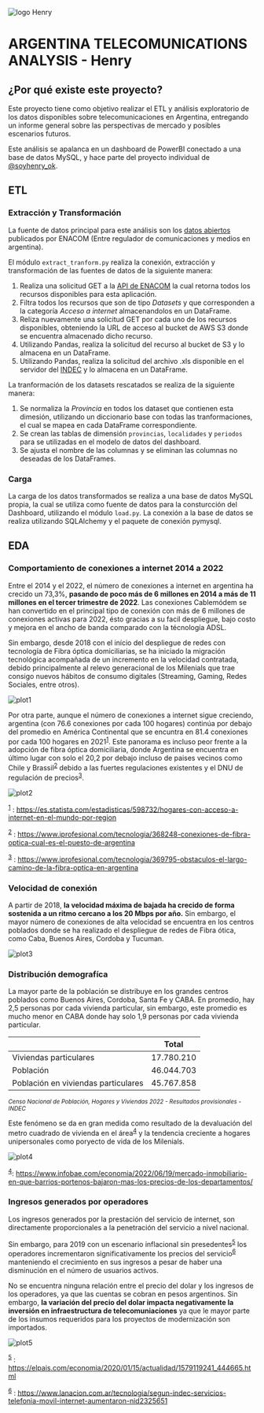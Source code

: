 
![logo Henry](https://www.soyhenry.com/_next/image?url=https%3A%2F%2Fassets.soyhenry.com%2Fhenry-landing%2Fassets%2FHenry%2Flogo.png&w=128&q=75)

# **ARGENTINA TELECOMUNICATIONS ANALYSIS** - Henry

## **¿Por qué existe este proyecto?**

Este proyecto tiene como objetivo realizar el ETL y análisis exploratorio de los datos disponibles sobre telecomunicaciones en Argentina, entregando un informe general sobre las perspectivas de mercado y posibles escenarios futuros. 

Este análisis se apalanca en un dashboard de PowerBI conectado a una base de datos MySQL, y hace parte del proyecto individual de [@soyhenry_ok](https://twitter.com/soyhenry_ok).

## ETL

### Extracción y Transformación

La fuente de datos principal para este análisis son los [datos abiertos](https://datosabiertos.enacom.gob.ar/dashboards/20000/acceso-a-internet/) publicados por ENACOM (Entre regulador de comunicaciones y medios en argentina).

El módulo ```extract_tranform.py``` realiza la conexión, extracción y transformación de las fuentes de datos de la siguiente manera:

1. Realiza una solicitud GET a la [API de ENACOM](https://datosabiertos.enacom.gob.ar/developers/) la cual retorna todos los recursos disponibles para esta aplicación.
2. Filtra todos los recursos que son de tipo *Datasets* y que corresponden a la categoría *Acceso a internet* almacenandolos en un DataFrame.
3. Reliza nuevamente una solicitud GET por cada uno de los recursos disponibles, obteniendo la URL de acceso al bucket de AWS S3 donde se encuentra almacenado dicho recurso.
4. Utilizando Pandas, realiza la solicitud del recurso al bucket de S3 y lo almacena en un DataFrame.
5. Utilizando Pandas, realiza la solicitud del archivo .xls disponible en el servidor del [INDEC](https://censo.gob.ar/index.php/datos_provisionales/) y lo almacena en un DataFrame.

La tranformación de los datasets rescatados se realiza de la siguiente manera:

1. Se normaliza la *Provincia* en todos los dataset que contienen esta dimesión, utilizando un diccionario base con todas las tranformaciones, el cual se mapea en cada DataFrame correspondiente.
2. Se crean las tablas de dimensión ```provincias```, ```localidades``` y ```periodos``` para se utilizadas en el modelo de datos del dashboard.
3. Se ajusta el nombre de las columnas y se eliminan las columnas no deseadas de los DataFrames.

### Carga

La carga de los datos transformados se realiza a una base de datos MySQL propia, la cual se utiliza como fuente de datos para la consturcción del Dashboard, utilizando el módulo ```load.py```. La conexión a la base de datos se realiza utilizando SQLAlchemy y el paquete de conexión pymysql.

## EDA

### Comportamiento de conexiones a internet 2014 a 2022

Entre el 2014 y el 2022, el número de conexiones a internet en argentina ha crecido un 73,3%, **pasando de poco más de 6 millones en 2014 a más de 11 millones en el tercer trimestre de 2022**. Las conexiones Cablemódem se han convertido en el principal tipo de conexión con más de 6 millones de conexiones activas para 2022, ésto gracias a su facil despliegue, bajo costo y mejora en el ancho de banda comparado con la técnología ADSL.

Sin embargo, desde 2018 con el início del despliegue de redes con tecnología de Fibra óptica domiciliarias, se ha iniciado la migración tecnológica acompañada de un incremento en la velocidad contratada, debido principalmente al relevo generacional de los Milenials que trae consigo nuevos hábitos de consumo digitales (Streaming, Gaming, Redes Sociales, entre otros). 

![plot1](/img/g1.png)

Por otra parte, aunque el número de conexiones a internet sigue creciendo, argentina (con 76.6 conexiones por cada 100 hogares) continúa por debajo del promedio en América Continental que se encuntra en 81.4 conexiones por cada 100 hogares en 2021<sup>[1](#nota1)</sup>. Este panorama es incluso peor frente a la adopción de fibra óptica domiciliaria, donde Argentina se encuentra en último lugar con solo el 20,2 por debajo incluso de paises vecinos como Chile y Brassil<sup>[2](#nota2)</sup> debido a las fuertes regulaciones existentes y el DNU de regulación de precios<sup>[3](#nota3)</sup>. 

![plot2](/img/g2.png)

 <sup><a href="#nota1">1</a></sup> : https://es.statista.com/estadisticas/598732/hogares-con-acceso-a-internet-en-el-mundo-por-region

 <sup><a href="#nota2">2</a></sup> : https://www.iprofesional.com/tecnologia/368248-conexiones-de-fibra-optica-cual-es-el-puesto-de-argentina

 <sup><a href="#nota3">3</a></sup> : https://www.iprofesional.com/tecnologia/369795-obstaculos-el-largo-camino-de-la-fibra-optica-en-argentina

### Velocidad de conexión

A partir de 2018, **la velocidad máxima de bajada ha crecido de forma sostenida a un ritmo cercano a los 20 Mbps por año.** Sin embargo, el mayor número de conexiones de alta velocidad se encuentra en los centros poblados donde se ha realizado el despliegue de redes de Fibra ótica, como Caba, Buenos Aires, Cordoba y Tucuman.

![plot3](/img/g3.png)

### Distribución demografíca

La mayor parte de la población se distribuye en los grandes centros poblados como Buenos Aires, Cordoba, Santa Fe y CABA. En promedio, hay 2,5 personas por cada vivienda particular, sin embargo, este promedio es mucho menor en CABA donde hay  solo 1,9 personas por cada vivienda particular. 

|    | Total |
| ----------- | ----------- |
| Viviendas particulares | 17.780.210 |
| Población | 46.044.703 |
| Población en viviendas particulares | 45.767.858 |

<sup>*Censo Nacional de Población, Hogares y Viviendas 2022 - 
Resultados provisionales - INDEC*</sup>

Este fenómeno se da en gran medida como resultado de la devaluación del metro cuadrado de vivienda en el área<sup>[4](#nota4)</sup> y la tendencia creciente a hogares unipersonales como poryecto de vida de los Milenials.

 ![plot4](/img/g4.png)

 <sup><a href="#nota4">4</a></sup>: https://www.infobae.com/economia/2022/06/19/mercado-inmobiliario-en-que-barrios-portenos-bajaron-mas-los-precios-de-los-departamentos/

### Ingresos generados por operadores

Los ingresos generados por la prestación del servicio de internet, son directamente proporcionales a la penetración del servicio a nivel nacional. 

Sin embargo, para 2019 con un escenario inflacional sin presedentes<sup>[5](#nota5)</sup> los operadores incrementaron significativamente los precios del servicio<sup>[6](#nota6)</sup> manteniendo el crecimiento en sus ingresos a pesar de haber una disminución en el número de usuarios activos.

No se encuentra ninguna relación entre el precio del dolar y los ingresos de los operadores, ya que las cuentas se cobran en pesos argentinos. Sin embargo, **la variación del precio del dolar impacta negativamente la inversión en infraestructura de telecomuniaciones** ya que le mayor parte de los insumos requeridos para los proyectos de modernización son importados.

 ![plot5](/img/g5.png)

 <sup><a href="#nota5">5</a></sup> : https://elpais.com/economia/2020/01/15/actualidad/1579119241_444665.html

 <sup><a href="#nota6">6</a></sup> : https://www.lanacion.com.ar/tecnologia/segun-indec-servicios-telefonia-movil-internet-aumentaron-nid2325651

